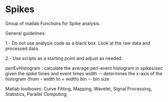 # Spikes

Group of matlab Functions for Spike analysis.

General guidelines:  

1.- Do not use analysis code as a black box. Look at the raw data and processed data. 

2.- Use scripts as a starting point and adjust as needed.


periEvHistogram :  calculate the average peri-event histogram in spikes/sec given the spike times and event times 
 width -- determines the x-axis of the histogram (from - width to  + width)
 bin -- bin size

Matlab toolboxes: Curve Fitting, Mapping, Wavelet, Signal Processing, Statistics, Parallel Computing
